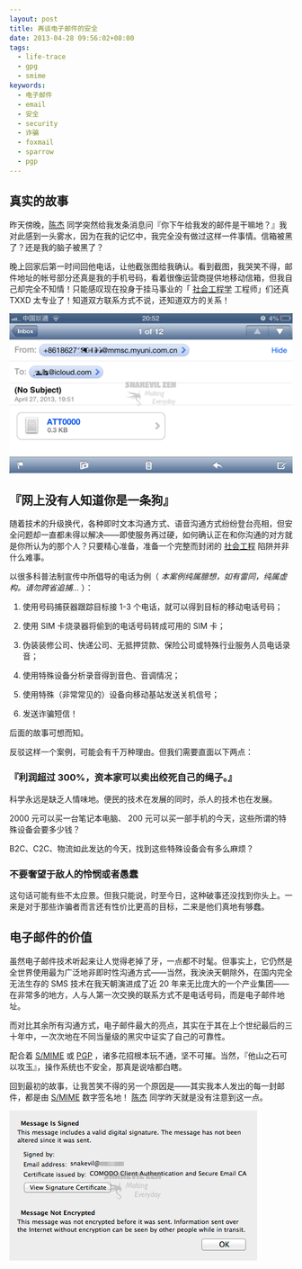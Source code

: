 ```yaml
---
layout: post
title: 再谈电子邮件的安全
date: 2013-04-28 09:56:02+08:00
tags:
  - life-trace
  - gpg
  - smime
keywords:
  - 电子邮件
  - email
  - 安全
  - security
  - 诈骗
  - foxmail
  - sparrow
  - pgp
---
```


## 真实的故事 ##

昨天傍晚，[陈杰][AJC] 同学突然给我发条消息问『你下午给我发的邮件是干嘛地？』我对此感到一头雾水，因为在我的记忆中，我完全没有做过这样一件事情。信箱被黑了？还是我的脑子被黑了？

[AJC]: http://jtails.com

晚上回家后第一时间回他电话，让他截张图给我确认。看到截图，我哭笑不得，邮件地址的帐号部分还真是我的手机号码，看着很像运营商提供地移动信箱，但我自己却完全不知情！只能感叹现在投身于挂马事业的「 [社会工程学][Social Engineering] 工程师」们还真 TXXD 太专业了！知道双方联系方式不说，还知道双方的关系！

[Social Engineering]: http://baike.baidu.com/view/118411.htm

![Fake Email](/s/a/c/email-security-1.png)

<!--more-->

## 『网上没有人知道你是一条狗』 ##

随着技术的升级换代，各种即时文本沟通方式、语音沟通方式纷纷登台亮相，但安全问题却一直都未得以解决——即使服务再过硬，如何确认正在和你沟通的对方就是你所认为的那个人？只要精心准备，准备一个完整而封闭的 [社会工程][Social Engineering] 陷阱并非什么难事。

以很多科普法制宣传中所倡导的电话为例（ _本案例纯属臆想，如有雷同，纯属虚构。请勿跨省追捕…_ ）：

1. 使用号码捕获器跟踪目标接 1-3 个电话，就可以得到目标的移动电话号码；

2. 使用 SIM 卡烧录器将偷到的电话号码转成可用的 SIM 卡；

3. 伪装装修公司、快递公司、无抵押贷款、保险公司或特殊行业服务人员电话录音；

4. 使用特殊设备分析录音得到音色、音调情况；

5. 使用特殊（非常常见的）设备向移动基站发送关机信号；

6. 发送诈骗短信！

后面的故事可想而知。

反驳这样一个案例，可能会有千万种理由。但我们需要直面以下两点：

### 『利润超过 300%，资本家可以卖出绞死自己的绳子。』 ###

科学永远是缺乏人情味地。便民的技术在发展的同时，杀人的技术也在发展。

2000 元可以买一台笔记本电脑、 200 元可以买一部手机的今天，这些所谓的特殊设备会要多少钱？

B2C、C2C、物流如此发达的今天，找到这些特殊设备会有多么麻烦？

### 不要奢望于敌人的怜悯或者愚蠢 ###

这句话可能有些不太应景。但我只能说，时至今日，这种破事还没找到你头上。一来是对于那些诈骗者而言还有性价比更高的目标，二来是他们真地有够蠢。

## 电子邮件的价值 ##

虽然电子邮件技术听起来让人觉得老掉了牙，一点都不时髦。但事实上，它仍然是全世界使用最为广泛地非即时性沟通方式——当然，我泱泱天朝除外，在国内完全无法生存的 SMS 技术在我天朝演进成了近 20 年来无比庞大的一个产业集团——在非常多的地方，人与人第一次交换的联系方式不是电话号码，而是电子邮件地址。

而对比其余所有沟通方式，电子邮件最大的亮点，其实在于其在上个世纪最后的三十年中，一次次地在不同当量级的黑灾中证实了自己的可靠性。

配合着 [S/MIME][SMIME] 或 [PGP][] ，诸多花招根本玩不通，坚不可摧。当然，『他山之石可以攻玉』，操作系统也不安全，那真是说啥都白瞎。

[SMIME]: http://en.wikipedia.org/wiki/S/MIME
[PGP]: http://www.openpgp.org

回到最初的故事，让我苦笑不得的另一个原因是——其实我本人发出的每一封邮件，都是由 [S/MIME][SMIME] 数字签名地！ [陈杰][AJC] 同学昨天就是没有注意到这一点。

![S/MIME Signature](/s/a/e/email-security-2.png)
